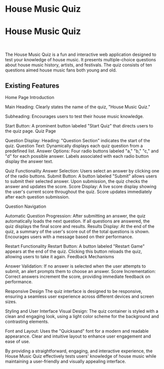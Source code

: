 # House Music Quiz 
<h1>House Music Quiz</h1>
<br>
<p>
The House Music Quiz is a fun and interactive web application designed to test your knowledge of house music. It presents multiple-choice questions about house music history, artists, and festivals. 
The quiz consists of ten questions aimed house music fans both young and old.
</p>
<h2>Existing Features</h2>
Home Page Introduction

Main Heading: Clearly states the name of the quiz, "House Music Quiz."

Subheading: Encourages users to test their house music knowledge.

Start Button: A prominent button labeled "Start Quiz" that directs users to the quiz page.
Quiz Page

Question Display:
Heading: "Question Section" indicates the start of the quiz.
Question Text: Dynamically displays each quiz question from a predefined list.
Answer Options:
Four radio buttons labeled "a," "b," "c," and "d" for each possible answer.
Labels associated with each radio button display the answer text.

Quiz Functionality
Answer Selection:
Users select an answer by clicking one of the radio buttons.
Submit Button:
A button labeled "Submit" allows users to submit their selected answer.
Upon submission, the quiz checks the answer and updates the score.
Score Display:
A live score display showing the user's current score throughout the quiz.
Score updates immediately after each question submission.

Question Navigation

Automatic Question Progression:
After submitting an answer, the quiz automatically loads the next question.
If all questions are answered, the quiz displays the final score and results.
Results Display:
At the end of the quiz, a summary of the user's score out of the total questions is shown.
Encourages users with a message based on their performance.

Restart Functionality
Restart Button:
A button labeled "Restart Game" appears at the end of the quiz.
Clicking this button reloads the quiz, allowing users to take it again.
Feedback Mechanisms

Answer Validation:
If no answer is selected when the user attempts to submit, an alert prompts them to choose an answer.
Score Incrementation:
Correct answers increment the score, providing immediate feedback on performance.

Responsive Design
The quiz interface is designed to be responsive, ensuring a seamless user experience across different devices and screen sizes.

Styling and User Interface
Visual Design:
The quiz container is styled with a clean and engaging look, using a light color scheme for the background and contrasting elements.

Font and Layout:
Uses the "Quicksand" font for a modern and readable appearance.
Clear and intuitive layout to enhance user engagement and ease of use.

By providing a straightforward, engaging, and interactive experience, the House Music Quiz effectively tests users' knowledge of house music while maintaining a user-friendly and visually appealing interface.
